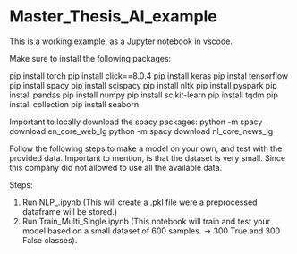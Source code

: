 # Master_Thesis_AI_example
This is a working example, as a Jupyter notebook in vscode.

Make sure to install the following packages:

pip install torch
pip install click==8.0.4
pip install keras
pip instal tensorflow
pip install spacy 
pip install scispacy
pip install nltk 
pip install pyspark
pip install pandas
pip install numpy
pip install scikit-learn
pip install tqdm
pip install collection
pip install seaborn


Important to locally download the spacy packages:
python -m spacy download en_core_web_lg
python -m spacy download nl_core_news_lg

Follow the following steps to make a model on your own, and test with the provided data.
Important to mention, is that the dataset is very small. Since this company did not allowed to use all the available data.

Steps:
1. Run NLP_.ipynb (This will create a .pkl file were a preprocessed dataframe will be stored.)
2. Run Train_Multi_Single.ipynb (This notebook will train and test your model based on a small dataset of 600 samples. -> 300 True and 300 False classes).


